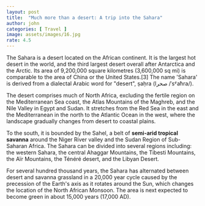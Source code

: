 ```yaml
---
layout: post
title:  "Much more than a desert: A trip into the Sahara"
author: john
categories: [ Travel ]
image: assets/images/16.jpg
rate: 4.5
---
```


The Sahara is a desert located on the African continent. It is the largest hot desert in the world, and the third largest desert overall after Antarctica and the Arctic. Its area of 9,200,000 square kilometres (3,600,000 sq mi) is comparable to the area of China or the United States.[3] The name 'Sahara' is derived from a dialectal Arabic word for "desert", ṣaḥra (صحرا /ˈsˤaħra/).

The desert comprises much of North Africa, excluding the fertile region on the Mediterranean Sea coast, the Atlas Mountains of the Maghreb, and the Nile Valley in Egypt and Sudan. It stretches from the Red Sea in the east and the Mediterranean in the north to the Atlantic Ocean in the west, where the landscape gradually changes from desert to coastal plains. 

To the south, it is bounded by the Sahel, a belt of **semi-arid tropical savanna** around the Niger River valley and the Sudan Region of Sub-Saharan Africa. The Sahara can be divided into several regions including: the western Sahara, the central Ahaggar Mountains, the Tibesti Mountains, the Aïr Mountains, the Ténéré desert, and the Libyan Desert.

For several hundred thousand years, the Sahara has alternated between desert and savanna grassland in a 20,000 year cycle caused by the precession of the Earth's axis as it rotates around the Sun, which changes the location of the North African Monsoon. The area is next expected to become green in about 15,000 years (17,000 AD).